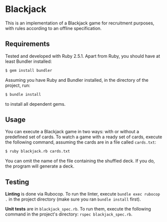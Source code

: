 # Blackjack

This is an implementation of a Blackjack game for recruitment purposes, with rules according to an offline specification.

## Requirements

Tested and developed with Ruby 2.5.1. Apart from Ruby, you should have at least Bundler installed:

```bash
$ gem install bundler
```

Assuming you have Ruby and Bundler installed, in the directory of the project, run:

```bash
$ bundle install
```

to install all dependent gems.

## Usage

You can execute a Blackjack game in two ways: with or without a predefined set of cards. To watch a game with a ready set of cards, execute the following command, assuming the cards are in a file called `cards.txt`:

```bash
$ ruby blackjack.rb cards.txt
```

You can omit the name of the file containing the shuffled deck. If you do, the program will generate a deck.

## Testing

**Linting** is done via Rubocop. To run the linter, execute `bundle exec rubocop .` in the project directory (make sure you ran `bundle install` first).

**Unit tests** are in `blackjack_spec.rb`. To run them, execute the following command in the project's directory: `rspec blackjack_spec.rb`.
